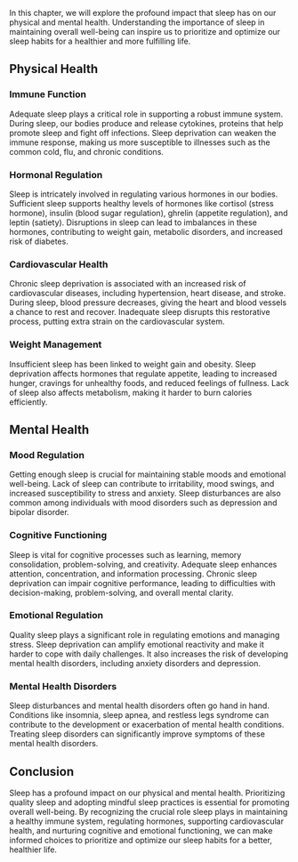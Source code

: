 
In this chapter, we will explore the profound impact that sleep has on our physical and mental health. Understanding the importance of sleep in maintaining overall well-being can inspire us to prioritize and optimize our sleep habits for a healthier and more fulfilling life.

Physical Health
---------------

### Immune Function

Adequate sleep plays a critical role in supporting a robust immune system. During sleep, our bodies produce and release cytokines, proteins that help promote sleep and fight off infections. Sleep deprivation can weaken the immune response, making us more susceptible to illnesses such as the common cold, flu, and chronic conditions.

### Hormonal Regulation

Sleep is intricately involved in regulating various hormones in our bodies. Sufficient sleep supports healthy levels of hormones like cortisol (stress hormone), insulin (blood sugar regulation), ghrelin (appetite regulation), and leptin (satiety). Disruptions in sleep can lead to imbalances in these hormones, contributing to weight gain, metabolic disorders, and increased risk of diabetes.

### Cardiovascular Health

Chronic sleep deprivation is associated with an increased risk of cardiovascular diseases, including hypertension, heart disease, and stroke. During sleep, blood pressure decreases, giving the heart and blood vessels a chance to rest and recover. Inadequate sleep disrupts this restorative process, putting extra strain on the cardiovascular system.

### Weight Management

Insufficient sleep has been linked to weight gain and obesity. Sleep deprivation affects hormones that regulate appetite, leading to increased hunger, cravings for unhealthy foods, and reduced feelings of fullness. Lack of sleep also affects metabolism, making it harder to burn calories efficiently.

Mental Health
-------------

### Mood Regulation

Getting enough sleep is crucial for maintaining stable moods and emotional well-being. Lack of sleep can contribute to irritability, mood swings, and increased susceptibility to stress and anxiety. Sleep disturbances are also common among individuals with mood disorders such as depression and bipolar disorder.

### Cognitive Functioning

Sleep is vital for cognitive processes such as learning, memory consolidation, problem-solving, and creativity. Adequate sleep enhances attention, concentration, and information processing. Chronic sleep deprivation can impair cognitive performance, leading to difficulties with decision-making, problem-solving, and overall mental clarity.

### Emotional Regulation

Quality sleep plays a significant role in regulating emotions and managing stress. Sleep deprivation can amplify emotional reactivity and make it harder to cope with daily challenges. It also increases the risk of developing mental health disorders, including anxiety disorders and depression.

### Mental Health Disorders

Sleep disturbances and mental health disorders often go hand in hand. Conditions like insomnia, sleep apnea, and restless legs syndrome can contribute to the development or exacerbation of mental health conditions. Treating sleep disorders can significantly improve symptoms of these mental health disorders.

Conclusion
----------

Sleep has a profound impact on our physical and mental health. Prioritizing quality sleep and adopting mindful sleep practices is essential for promoting overall well-being. By recognizing the crucial role sleep plays in maintaining a healthy immune system, regulating hormones, supporting cardiovascular health, and nurturing cognitive and emotional functioning, we can make informed choices to prioritize and optimize our sleep habits for a better, healthier life.
